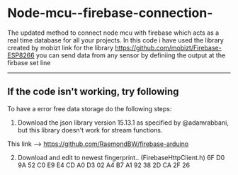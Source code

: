 # Node-mcu--firebase-connection-
The updated method to connect node mcu with firebase which acts as a real time database for all your projects.
In this code i have used the library created by mobizt 
link for the library https://github.com/mobizt/Firebase-ESP8266
you can send data from any sensor by definiing the output at the firbase set line







---------------------------------------------------------------------------------
If the code isn't working, try following
--------
To have a error free data storage do the following steps:

1. Download the json library version 15.13.1 as specified by @adamrabbani, but this library doesn't work for stream functions.

This link --> https://github.com/RaemondBW/firebase-arduino

2. Download and edit to newest fingerprint.. (FirebaseHttpClient.h)
6F D0 9A 52 C0 E9 E4 CD A0 D3 02 A4 B7 A1 92 38 2D CA 2F 26
